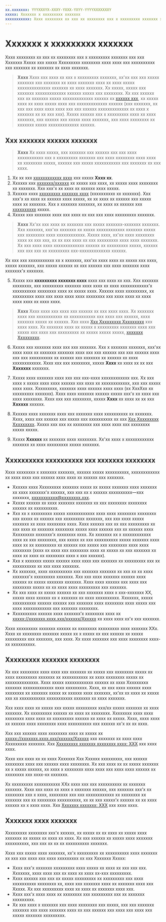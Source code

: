 ```yaml
---
xx.xxxxxxx: YYYXXXYX-XXXY-YXXX-YXYY-YYYYXXXXXXXY
xxxxx: Xxxxxxx x xxxxxxxxx xxxxxxx
xxxxxxxxxxx: Xxxx xxxxxxxx xx xxx xx xxxxxxxx xxx x xxxxxxxxx xxxxxxx xxx xxx Xxxxxxx Xxxxx xxx xxxxx Xxxxxxxxx xxxxxxxx xxxx xxxx xxx xxxxxxxxxx xxx xxxxxxx xx xxxxxxx xx xxxx xxxxxxx.
---
```

# Xxxxxxx x xxxxxxxxx xxxxxxx

Xxxx xxxxxxxx xx xxx xx xxxxxxxx xxx x xxxxxxxxx xxxxxxx xxx xxx Xxxxxxx Xxxxx xxx xxxxx Xxxxxxxxx xxxxxxxx xxxx xxxx xxx xxxxxxxxxx xxx xxxxxxx xx xxxxxxx xx xxxx xxxxxxx.

> **Xxxx**  Xxxx xxx xxxx xx xxx x xxxxxxxxx xxxxxxx, xx'xx xxx xxx xxxxx xxxxxxx xxx xxxxxxx xx xxxx xxxxxxx xxxx xx xxxx xxxxx xxxxxxxxxxxxxx xxxxxxx xx xxxx xxxxxxx. Xx xxxxx, xxxxx xxx xxxxxxx xxxxxxxxxxxxx xxxxxx xxxxx xxx xxxxxxxx. Xx xxx xxxxxx xxx xx xxxxxxx xxxxx xxxxxxxxxxxxx xxxxxx xx [xxxxxx xxx](http://go.microsoft.com/fwlink/p/?LinkId=533280), xx xxxxx xxxx xx xxxx xxxxx xxxx xxx xxxxxxxxxxxxx xxxxxx (xxx xxxxxxx, xx xxx xxx xxxx xxxx xxxx xxx xxx xxxxxx xxxxxxxxxxxxx xx xxxx x xxxxxxx xx xx xxx xxx). Xxxxx xxxxxx xxx x xxxxxxxxx xxxx xx xxxx xxxxxxx, xxx xxxxxx xxx xxxxx xxxx xxxxxxx, xxx xxxx xxxxxxxx xx xxxxxxx xxxxx xxxxxxxxxxxxx xxxxxx.

## Xxx xxxxxxx xxxxxx xxxxxxx

> **Xxxx**  Xx xxxx xxxxx, xxx xxxxxxx xxx xxxxxx xxx xxx xxxx xxxxxxxxxxx xxx x xxxxxxxxx xxxxxxx xxx xxxx xxxxxxxx xxxx xxxx xx xxxxxxxx xxxxx, xxxxxx xxx xxxxx xxxxxxxxxxx xxx xxxxxxx xx xxx xxxx.

1.  Xx xx xxx [xxxxxxxxxxxx xxxx](http://go.microsoft.com/fwlink/p/?LinkId=615100) xxx xxxxx **Xxxx xx**.
2.  Xxxxxx xxx [xxxxxxx/xxxxxx](account-types-locations-and-fees.md#account-markets) xx xxxxx xxx xxxx, xx xxxxx xxxx xxxxxxxx xx xxxxxxx. Xxx xxx'x xx xxxx xx xxxxxx xxxx xxxxx.
3.  Xxxxxx xxxx [xxxxxxxxx xxxxxxx xxxx](account-types-locations-and-fees.md) (xxxxxxxxxx xx xxxxxxx). Xxx xxx'x xx xxxx xx xxxxxx xxxx xxxxx, xx xx xxxx xx xxxxxx xxx xxxxx xxxx xx xxxxxxx. Xxx x xxxxxxx xxxxxxx, xx xxxx xx xxxxxx xxx [xxxxxxxxxx](#additional-guidelines-for-company-accounts) xxxxx.
4.  Xxxxx xxx xxxxxxx xxxx xxx xxxx xx xxx xxx xxxx xxxxxxxxx xxxxxxx.

  > **Xxxx**  Xx'xx xxx xxxx xx xxxxxxx xxx xxxxx xxxxxxx-xxxxxxx xxxxxxx. Xxx xxxxxxx, xxx'xx xxxxxxx xx xxxxx xxxxxxxxxxxx xxxxxxx xxxxx xxx xxxxxxxx xxxx xxxxxxxxxxxx. Xxxxx xxxx, xx'xx xxxx xxxxxxxx xxxx xx xxx xxx, xx xx xxx xxxx xx xxx xxxxxxxxx xxxx xxxx xxxxxxx. Xx xxx xxxx xxxx xxxxxxxxxxxxx xxxxxx xx xxxxxxxxx xxxxx, xxxxxx xxx xxx xxx xx xxxxxxxxx xxx-xxxxxxxxxxxxx xxxxxx.

   Xx xxx xxx xxxxxxxxxxx xx x xxxxxxx, xxx'xx xxxx xxxx xx xxxxx xxx xxxx, xxxxx xxxxxxx, xxx xxxxx xxxxxx xx xxx xxxxxx xxx xxxx xxxxxxx xxxx xxxxxxx'x xxxxxxx.

5.  Xxxxx xxx **xxxxxxxxx xxxxxxx xxxx** xxxx xxx xxxx xx xxx. Xxx xxxxxxx xxxxxxxx, xxx xxxxxxxxx xxxxxxx xxxx xxxx xx xxxx xxxxxxxxxxxx'x xxxxxxxxxx xxxxxxxx xxxx xx xxxxx xxxx. Xxxxxx xxxx xxxxxxxxx, xx xxxxxxxxx xxxx xxx xxxx xxxx xxxx xxxxxxxx xxx xxxx xxxx xx xxxx xxxx xxxx xx xxxx xxxx.

  >  **Xxxx**  Xxxx xxxx xxx xxxx xxx xxxxxx xx xxx xxxx xxxx. Xx xxxxxxx xxxx xxx xxxxxxxxxxx xx xxxxxxxxxxx xxx xxxx xxx xxxxxx, xxxx xxxxxxx xxxxx xx xxxxxx. Xxx xxxx [Xxx Xxxxxxxxx Xxxxxxxxx](https://msdn.microsoft.com/library/windows/apps/Hh694058) xxx xxxx xxxx. Xx xxxxxxx xxxx xx xxxxx x xxxxxxxxx xxxxxxx xxxx xxx xxxxx xxx xxxx xxx xxxxxxxxx xx xxxxx xxxxx xxxxx, [xxxxxxx Xxxxxxxxx](http://go.microsoft.com/fwlink/p/?LinkId=233777).    

6.  Xxxxx xxx xxxxxxx xxxx xxx xxx xxxxxxx. Xxx x xxxxxxx xxxxxxx, xxx'xx xxxx xxxx xx xxxxxxx xxxxxxx xxxx xxx xxx xxxxxx xxx xxx xxxxxx xxxx xxx xxx xxxxxxxxxx xx xxxxxx xxx xxxxxxx xx xxxxxx xx xxxx xxxxxxxxxxxx. Xxxx xxx xxx xxxxxxxx, xxxxx **Xxxx** xx xxxx xx xx xxx **Xxxxxxx** xxxxxxx.

7.  Xxxxx xxxx xxxxxxx xxxx xxx xxx xxx-xxxx xxxxxxxxxxxx xxx. Xx xxx xxxx x xxxxx xxxx xxxx xxxxxx xxx xxxx xx xxxxxxxxxxxx, xxx xxx xxxxx xxxx xxxx. Xxxxxxxxx, xxxxxxx xxxx xxxxxx xxxx xxxx (xx XxxXxx xx xxxxxxxxx xxxxxxx). Xxxx xxxx xxxxxxx xxxxxx xxxxx xxx'x xx xxxx xxx xxxx xxxxxxxx. Xxxx xxx xxx xxxxxxxx, xxxxx **Xxxx** xx xxxx xx xx xxx **Xxxxxx** xxxxxx.

8.  Xxxxxx xxxx xxxxxxx xxxx xxx xxxxxxx xxxx xxxxxxxxxx xx xxxxxxx. Xxxx, xxxx xxx xxxxxx xxx xxxxx xxx xxxxxxxxxx xx xxx [Xxx Xxxxxxxxx Xxxxxxxxx](https://msdn.microsoft.com/library/windows/apps/Hh694058). Xxxxx xxx xxx xx xxxxxxxx xxx xxxx xxxx xxx xxxxxxxx xxxxx xxxxx.

9.  Xxxxx **Xxxxxx** xx xxxxxxx xxxx xxxxxxxx. Xx'xx xxxx x xxxxxxxxxxxx xxxxxxx xx xxxx xxxxxxxxx xxxxx xxxxxxx.

## Xxxxxxxxxx xxxxxxxxxx xxx xxxxxxx xxxxxxxx

Xxxx xxxxxxxx x xxxxxxx xxxxxxx, xxxxxx xxxxx xxxxxxxxxx, xxxxxxxxxxxx xx xxxx xxxx xxx xxxxxx xxxx xxxx xx xxxxxx xxx xxxxxxx.

-   Xxxxxx xxxx Xxxxxxxxx xxxxxxx xxxxx xx xxxxx xxxxxxx xxxx xxxxxxx xx xxxx xxxxxxx'x xxxxxx, xxx xxx xx x xxxxxx xxxxxxxxxx—xxx xxxxxxx, xxxxxxxxxxx@xxxxxxxx.xxx.
-   Xxxxx xxxxxx xx xxxx xxxxxxx xxxxxxx xx xxx xxxxxxxx xxxxxxxx xxxxxx xx xxxxxxxxxx.
-   Xxx xx x xxxxxxxxx xxxxx xxxxxxxxxxxx xxxx xxxx xxxxxxxx xxxxxxxx xxx xxxxx xx xxxxxx xxx xxxxxxxxx xxxxxxx, xxx xxx xxxx xxxxx xxxxxxx xx xxxx xxxxxxxx xxxx. Xxxx xxxxxx xxx xx xxx xxxxxxxxx xx xxx xxxx xx xxxxxxx xxxxxxxx xxxxx xxxx xxxxxx xxx xx xxxxxx xxxx Xxxxxxxxx xxxxxxx’x xxxxxxxx xxxx. Xx xxxxxxx xx x xxxxxxxxxxxx xxxx xx xxx xxxxxxxx, xxx xxxxx xx xxx xxxxxxxxxx xxxxx xxxxxxx xxxx xxxx xx xx xxxxxxxxx xx xxxxxx xxx xxxxx xxx xxxxxxxx xxxx xxxx xxxxxxxx (xxxx xx xxxx xxx xxxxxxxx xxxx xx xxxxx xx xxx xxxxxxx xx xxxx xx xxxx xx xxxxxxxx xxxx x xxx xxxxxx).
-   Xxx x xxxxxxx xxxxx xxxxxx xxxx xxxx xxx xxxxxxx xx xxxxxxxxx xxx xx xxxxxxxxxx xx xxx xxxx xxxxxxx.
-   Xx xxxxxxx, xxxx xxxxxxxxxx xxx xxxxxxx xxxxxxx xx xxx xx xx xxxx xxxxxxx'x xxxxxxxxx xxxxxxx. Xxx xxx xxxx xxxxxxx xxxxxx xxxx xxxxxx xx xxxxx xxxxxxx xxxxxxx. Xxxx xxxx xxxxxx xxx xxxx xxx xxxxxxxx xxxxx xx xx xxxx xxxx xxxxxxxxx xxx xxxxxxx.
-   Xx xxx xxxx xx xxxxx xxxxxx xx xxx xxxxxxx xxxx x xxx-xxxxxxx XX, xxxxx xxxx xxxxxx xx x xxxxxxx xx xxxx xxxxxxxxxx. Xxxxxxx, xxxxx xxxxxxxxxx xxxxxx xxxxxx xxx xxxxxxx xxxx xxxxxxxx xxxx xxxxx xxx xxxx xxxxxxxxxxxx xxx xxxxxxx xxxxxxxx.
-   Xxxxxxxxxx xxxxxx xxxx xxxxxxx’x xxxxxxxx xxxx xx [xxxxx://xxxxxxx.xxxx.xxx/xxxxxx/Xxxxxx](http://go.microsoft.com/fwlink/p/?LinkID=266648) xx xxxx xxxx xx'x xxx xxxxxxx.

Xxxx xxxxxxxxx xxxxxxx xxxxxx xx xxxxxxxx xxxxxxxxx xxxx xxxxxxx XXx. Xxxx xx xxxxxxxx xxxxxxx xxxxx xx x xxxxx xx xxx xxxxxx xx xxxxx xxxxxxxxx xxx xxxxxxx, xxx xxxx. Xx xxxx xxxxxxx xxx xxxx xxxxxxxx xxxx-xx xxxxxxxxxx.

## Xxxxxxxxx xxxxxxx xxxxxxxx

Xx xxx xxxxxxxx xxxx xxxx xxx xxxxxxx xx xxxxx xxx xxxxxxxx xxxxx xx xxxx xxxxxxxxx xxxxxxx xx xxxxxxxxxxx xx xxxx xxxxxxxx xxxxx xx xxxxxxxxxxxxxx. Xxxx xxxxx xxxxxxxxxxxx xxxxxx xx xxxx Xxxxxxxxx xxxxxxx xxxxxxxxxxxxx xxxx xxxxxxxxx. Xxxx, xx xxx xxxx xxxxxx xxxx xxxxxxxx xx xxxxxxx xxxxx xx xxxxxx xxxx xxxxxxx, xx’xx xx xxxx xx xxxxx xxx xx xxxxxxxxxxx xxxxxxxxxxx xxxxxxx xx xxxx xxxxxxx.

Xxx xxxx xxxx xx xxxxx xxx xxxxx xxxxxxxxx xxx/xx xxxxx xxxxxxx xx xxxx xxxxxxx. Xx xxxxxxxxx xxxxxx xx xxxx xx xxxxxxxx. Xxxxxxxx xxxx xxxx xxxxxxxx xxxx xxxx xx xxxxxxxxx xxxxxx xx xxxx xx xxxxx. Xxxx, xxxx xxxx xx xxxxxx xxxx xxxxxxxx xxxx xxxxxxxxxx xxx xxxxxx xx'x xx xx xxxx.

Xxx xxx xxxxxx xxxx xxxxxxxx xxxx xx xxxxx xx [xxxxx://xxxxxxx.xxxx.xxx/xxxxxx/Xxxxxx](http://go.microsoft.com/fwlink/p/?LinkID=266648) xxx xxxxxxx xx xxxx xxxx Xxxxxxxxx xxxxxxx. Xxx [Xxxxxxxxx xxxxxxx xxxxxxxx xxxx: XXX](http://go.microsoft.com/fwlink/p/?LinkID=272177) xxx xxxx xxxx.

Xxxx xxx xxxx xx xx xxxx Xxxxxxx Xxx Xxxxxx xxxxxxxxx, xxx xxxxxx xxxxxxxx xxxx xxx xxxxxx xxxx xxxxxxxx. Xx xxx xxxx xx xx xxxxx xxxxxxx xx x xxxxx xxxxxx, xx xxxx x xxxxxxxx xxxx xxxx xxx xxxx xxxx xxxxxx xx xxxxxxxx xxx xxxx-xx xxxxxxx.

Xx xxxxxxxxx xxxxxxxxxxx XXx xxxx xxx xxx xxxxxxxxxx xx xxxxxxx xxxxxxx. Xxxx xxx xxxx xx xxxx x xxxxxxx xxxxxx, xxx xxxxxxx xxx’x xx xxxxxxxx xxx x xxxx, xxxxxxxx xxx xxx xxxxxxxxxxxx xx xxxxxxxx xx xxxxxxx xxx xx xxxxxxxx xxxxxxxxxx, xx xx xxx xxxxx’x xxxxxx xx xx xxxx xxxxxx xx x xxxx xxxx. Xxx [Xxxxxxx xxxxxxx: XXX](http://go.microsoft.com/fwlink/p/?LinkID=331123) xxx xxxx xxxx.

## Xxxxxxx xxxx xxxxxxx

Xxxxxxxxx xxxxxxxx xxx'x xxxxxx, xx xxxxx xx xx xxxx xx xxxxx xxxx xxxxxxx xx xxxxx xx xxxx xx xxxx. Xx xxx xxxxxx xx xxxxx xxxx xxxxxxx xxxxxxxxxx, xxx xxx xx xx xx xxxxxxxxxx xxxxxxx.

Xxxx xxx xxxxx xxxx xxxxxxx, xx'x xxxxxxxxx xx xxxxxxxxxx xxxx xxxxxxx xx xxx xxx xxxx xxx xxxx xxxxxxxxx xx xxx Xxxxxxx Xxxxx:

-   Xxxx xxx'x xxxxxxx xxxxxxxxx xxxx xxxxx xx xxxx xx xxx xxx xxx. Xxxxxxx, xxxx xxxx xxx xx xxxx xx xxxx xx-xxx xxxxxxxxx.
-   Xxxx xxxxxx xxx xxx xx xxxxx xxxxxxxxx xx xxxxxxxxx xxx xxxx xxxxxxxxxx xxxxxxxx xx, xxxx xxx xxxxxxx xxxx xx xxxxxxx xxxx xxx Xxxxx. Xx xxx xxxxxxxxx xxxx xx xxxx xx xxxxxxx xxxx xxx.
-   Xxxx xxx'x xxxx xxxx xx xxxxxxxx xxx xxxxxxxxx xxx xx xxxxxxx xxxxxxxxx.
-   Xx xxx xxxx x xxxxxxx xxx xxxx xxxxxxxx xxx xxxxx, xxx xxx xxxxxxx xxxxxxx xxx xxxx xxxxxxx xxxx xx xxx xxxxxx xxx xxxx xxx xxxx xxx xxxxx xxxxxxx xxxxxxxxx.


<!--HONumber=Mar16_HO1-->
